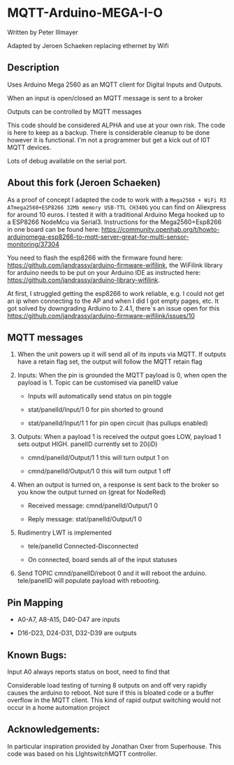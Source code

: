 # MQTT-Arduino-MEGA-I-O

Written by Peter Illmayer

Adapted by Jeroen Schaeken replacing ethernet by Wifi

## Description

Uses Arduino Mega 2560 as an MQTT client for Digital Inputs and Outputs.

When an input is open/closed an MQTT message is sent to a broker

Outputs can be controlled by MQTT messages

This code should be considered ALPHA and use at your own risk.  The code is here to keep as a backup.  There is considerable cleanup to be done however it is functional.  I'm not a programmer but get a kick out of I0T MQTT devices.

Lots of debug available on the serial port.

## About this fork (Jeroen Schaeken)

As a proof of concept I adapted the code to work with a `Mega2560 + WiFi R3 ATmega2560+ESP8266 32Mb memory USB-TTL CH340G` you can find on Aliexpress for around 10 euros. I tested it with a traditional Arduino Mega hooked up to a ESP8266 NodeMcu via Serial3. Instructions for the Mega2560+Esp8266 in one board can be found here:
https://community.openhab.org/t/howto-arduinomega-esp8266-to-mqtt-server-great-for-multi-sensor-monitoring/37304

You need to flash the esp8266 with the firmware found here: https://github.com/jandrassy/arduino-firmware-wifilink, the WiFilink library for arduino needs to be put on your Arduino IDE as instructed here: https://github.com/jandrassy/arduino-library-wifilink. 

At first, I struggled getting the esp8266 to work reliable, e.g. I could not get an ip when connecting to the AP and when I did I got empty pages, etc. It got solved by downgrading Arduino to 2.4.1, there`s an issue open for this https://github.com/jandrassy/arduino-firmware-wifilink/issues/10

## MQTT messages

1. When the unit powers up it will send all of its inputs via MQTT.  If outputs have a retain flag set, the output will follow the MQTT retain flag

2. Inputs: When the pin is grounded the MQTT payload is 0, when open the payload is 1.  Topic can be customised via panelID value
	
   - Inputs will automatically send status on pin toggle

   - stat/panelId/Input/1 0 for pin shorted to ground

   - stat/panelId/Input/1 1 for pin open circuit (has pullups enabled)

3. Outputs: When a payload 1 is received the output goes LOW, payload 1 sets output HIGH. panelID currently set to 20(iD)

   - cmnd/panelId/Output/1 1  this will turn output 1 on
   
   - cmnd/panelId/Output/1 0  this will turn output 1 off

4. When an output is turned on, a response is sent back to the broker so you know the output turned on (great for NodeRed)

   - Received message: cmnd/panelId/Output/1 0
   
   - Reply message: stat/panelId/Output/1 0

5. Rudimentry LWT is implemented

   - tele/panelId Connected-Disconnected
   
   - On connected, board sends all of the input statuses
   
6. Send TOPIC cmnd/panelID/reboot 0 and it will reboot the arduino.  tele/panelID will populate payload with rebooting.
   
## Pin Mapping

   - A0-A7, A8-A15, D40-D47 are inputs
   
   - D16-D23, D24-D31, D32-D39 are outputs


## Known Bugs: 

Input A0 always reports status on boot, need to find that

Considerable load testing of turning 8 outputs on and off very rapidly causes the arduino to reboot.  Not sure if this is bloated code or a buffer overflow in the MQTT client.  This kind of rapid output switching would not occur in a home automation project

## Acknowledgements:

In particular inspiration provided by Jonathan Oxer from Superhouse.  This code was based on his LIghtswitchMQTT controller. 


